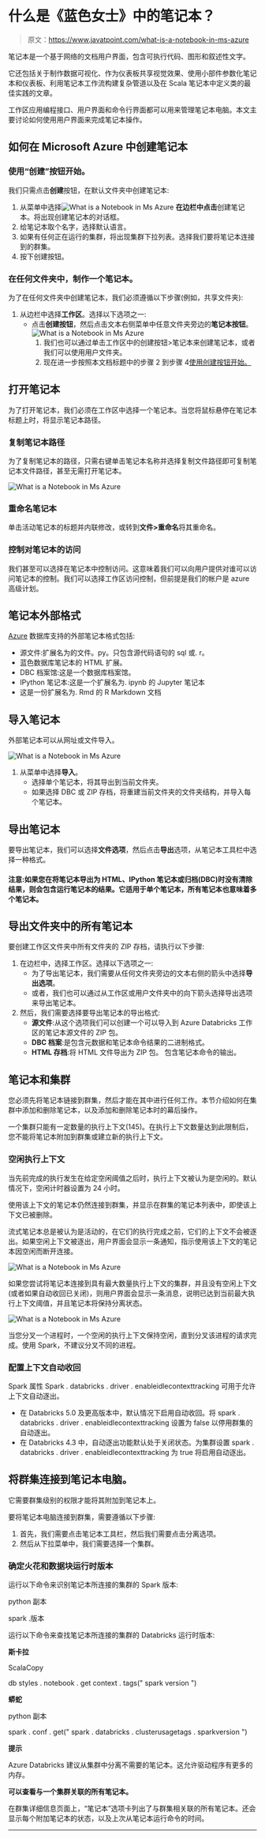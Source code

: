 # 什么是《蓝色女士》中的笔记本？

> 原文：<https://www.javatpoint.com/what-is-a-notebook-in-ms-azure>

笔记本是一个基于网络的文档用户界面，包含可执行代码、图形和叙述性文字。

它还包括关于制作数据可视化、作为仪表板共享视觉效果、使用小部件参数化笔记本和仪表板、利用笔记本工作流构建复杂管道以及在 Scala 笔记本中定义类的最佳实践的文章。

工作区应用编程接口、用户界面和命令行界面都可以用来管理笔记本电脑。本文主要讨论如何使用用户界面来完成笔记本操作。

## 如何在 Microsoft Azure 中创建笔记本

### 使用“创建”按钮开始。

我们只需点击**创建**按钮，在默认文件夹中创建笔记本:

1.  从菜单中选择![What is a Notebook in Ms Azure](img/016f37d95eb31c68562c85b5d032fd64.png) **在边栏中点击**创建笔记本。将出现创建笔记本的对话框。
2.  给笔记本取个名字，选择默认语言。
3.  如果有任何正在运行的集群，将出现集群下拉列表。选择我们要将笔记本连接到的群集。
4.  按下创建按钮。

### 在任何文件夹中，制作一个笔记本。

为了在任何文件夹中创建笔记本，我们必须遵循以下步骤(例如，共享文件夹):

1.  从边栏中选择**工作区**。选择以下选项之一:
    *   点击**创建按钮**，然后点击文本右侧菜单中任意文件夹旁边的**笔记本按钮**。
        ![What is a Notebook in Ms Azure](img/432518ad3cb091a90cdafbc515937c61.png)
        1.  我们也可以通过单击工作区中的创建按钮>笔记本来创建笔记本，或者我们可以使用用户文件夹。
        2.  现在进一步按照本文档标题中的步骤 2 到步骤 4<u>使用创建按钮开始。</u>

## 打开笔记本

为了打开笔记本，我们必须在工作区中选择一个笔记本。当您将鼠标悬停在笔记本标题上时，将显示笔记本路径。

### 复制笔记本路径

为了复制笔记本的路径，只需右键单击笔记本名称并选择复制文件路径即可复制笔记本文件路径，甚至无需打开笔记本。

![What is a Notebook in Ms Azure](img/eb6adb4e97027214ef1976be6b1f3853.png)

### 重命名笔记本

单击活动笔记本的标题并内联修改，或转到**文件>重命名**将其重命名。

### 控制对笔记本的访问

我们甚至可以选择在笔记本中控制访问。这意味着我们可以向用户提供对谁可以访问笔记本的控制。我们可以选择工作区访问控制，但前提是我们的帐户是 azure 高级计划。

## 笔记本外部格式

[Azure](https://www.javatpoint.com/microsoft-azure) 数据库支持的外部笔记本格式包括:

*   源文件:扩展名为的文件。py。只包含源代码语句的 sql 或. r。
*   蓝色数据库笔记本的 HTML 扩展。
*   DBC 档案馆:这是一个数据库档案馆。
*   IPython 笔记本:这是一个扩展名为. ipynb 的 Jupyter 笔记本
*   这是一份扩展名为. Rmd 的 R Markdown 文档

## 导入笔记本

外部笔记本可以从网址或文件导入。

![What is a Notebook in Ms Azure](img/a12660c2c4443619073440c9a6bfd45f.png)

1.  从菜单中选择**导入**。
    *   选择单个笔记本，将其导出到当前文件夹。
    *   如果选择 DBC 或 ZIP 存档，将重建当前文件夹的文件夹结构，并导入每个笔记本。

## 导出笔记本

要导出笔记本，我们可以选择**文件选项**，然后点击**导出**选项，从笔记本工具栏中选择一种格式。

#### 注意:如果您在将笔记本导出为 HTML、IPython 笔记本或归档(DBC)时没有清除结果，则会包含运行笔记本的结果。它适用于单个笔记本，所有笔记本也意味着多个笔记本。

## 导出文件夹中的所有笔记本

要创建工作区文件夹中所有文件夹的 ZIP 存档，请执行以下步骤:

1.  在边栏中，选择工作区。选择以下选项之一:
    *   为了导出笔记本，我们需要从任何文件夹旁边的文本右侧的箭头中选择**导出选项**。
    *   或者，我们也可以通过从工作区或用户文件夹中的向下箭头选择导出选项来导出笔记本。
2.  然后，我们需要选择要导出笔记本的导出格式:
    *   **源文件**:从这个选项我们可以创建一个可以导入到 Azure Databricks 工作区的笔记本源文件的 ZIP 包。
    *   **DBC 档案**:是包含元数据和笔记本命令结果的二进制格式。
    *   **HTML 存档**:将 HTML 文件导出为 ZIP 包。
        包含笔记本命令的输出。

## 笔记本和集群

您必须先将笔记本链接到群集，然后才能在其中进行任何工作。本节介绍如何在集群中添加和删除笔记本，以及添加和删除笔记本时的幕后操作。

一个集群只能有一定数量的执行上下文(145)。在执行上下文数量达到此限制后，您不能将笔记本附加到群集或建立新的执行上下文。

### 空闲执行上下文

当先前完成的执行发生在给定空闲阈值之后时，执行上下文被认为是空闲的。默认情况下，空闲计时器设置为 24 小时。

使用该上下文的笔记本仍然连接到群集，并显示在群集的笔记本列表中，即使该上下文已被删除。

流式笔记本总是被认为是活动的，在它们的执行完成之前，它们的上下文不会被逐出。如果空闲上下文被逐出，用户界面会显示一条通知，指示使用该上下文的笔记本因空闲而断开连接。

![What is a Notebook in Ms Azure](img/7d30f53f5c4cae1ddf55f04bb1b29dbd.png)

如果您尝试将笔记本连接到具有最大数量执行上下文的集群，并且没有空闲上下文(或者如果自动收回已关闭)，则用户界面会显示一条消息，说明已达到当前最大执行上下文阈值，并且笔记本将保持分离状态。

![What is a Notebook in Ms Azure](img/67825bccc3d390a2c5c15c02e4b79bae.png)

当您分叉一个进程时，一个空闲的执行上下文保持空闲，直到分叉该进程的请求完成。使用 Spark，不建议分叉不同的进程。

### 配置上下文自动收回

Spark 属性 Spark . databricks . driver . enableidlecontexttracking 可用于允许上下文自动逐出。

*   在 Databricks 5.0 及更高版本中，默认情况下启用自动收回。将 spark . databricks . driver . enableidlecontexttracking 设置为 false 以停用群集的自动逐出。
*   在 Databricks 4.3 中，自动逐出功能默认处于关闭状态。为集群设置 spark . databricks . driver . enableidlecontexttracking 为 true 将启用自动逐出。

## 将群集连接到笔记本电脑。

它需要群集级别的权限才能将其附加到笔记本上。

要将笔记本电脑连接到群集，需要遵循以下步骤:

1.  首先，我们需要点击笔记本工具栏，然后我们需要点击分离选项。
2.  然后从下拉菜单中，我们需要选择一个集群。

### 确定火花和数据块运行时版本

运行以下命令来识别笔记本所连接的集群的 Spark 版本:

python 副本

spark .版本

运行以下命令来查找笔记本所连接的集群的 Databricks 运行时版本:

**斯卡拉**

ScalaCopy

db styles . notebook . get context . tags(" spark version ")

**蟒蛇**

python 副本

spark . conf . get(" spark . databricks . clusterusagetags . sparkversion ")

**提示**

Azure Databricks 建议从集群中分离不需要的笔记本。这允许驱动程序有更多的内存。

**可以查看与一个集群关联的所有笔记本。**

在群集详细信息页面上，“笔记本”选项卡列出了与群集相关联的所有笔记本。还会显示每个附加笔记本的状态，以及上次从笔记本运行命令的时间。

* * *